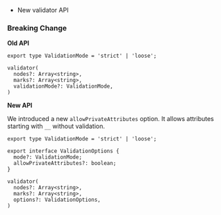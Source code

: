 * New validator API

### Breaking Change

**Old API**

```
export type ValidationMode = 'strict' | 'loose';

validator(
  nodes?: Array<string>,
  marks?: Array<string>,
  validationMode?: ValidationMode,
)
```

**New API**

We introduced a new `allowPrivateAttributes` option. It allows attributes starting with `__` without validation.

```
export type ValidationMode = 'strict' | 'loose';

export interface ValidationOptions {
  mode?: ValidationMode;
  allowPrivateAttributes?: boolean;
}

validator(
  nodes?: Array<string>,
  marks?: Array<string>,
  options?: ValidationOptions,
)
```
